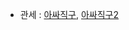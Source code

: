 - 관세 : [아싸직구](http://www.ajpeople.com/bbs/board.php?bo_table=guide&wr_id=346), [아싸직구2](http://www.ajpeople.com/bbs/board.php?bo_table=free&wr_id=11003)
